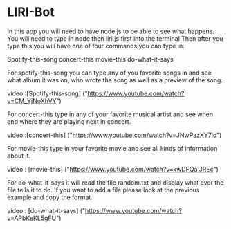 # LIRI-Bot
In this app you will need to have node.js to be able to see what happens.
You will need to type in node then liri.js first into the terminal
Then after you type this you will have one of four commands you can type in.

Spotify-this-song
concert-this
movie-this
do-what-it-says

For spotify-this-song you can type any of you favorite songs in and see what album it was on, who wrote the song as well as a preview of the song.

video :[Spotify-this-song] ("https://www.youtube.com/watch?v=CM_YjNoXhVY")

For concert-this type in any of your favorite musical artist and see when and where they are playing next in concert.

video :[concert-this] ("https://www.youtube.com/watch?v=JNwPazXY7io")

For movie-this type in your favorite movie and see all kinds of information about it.

video : [movie-this] ("https://www.youtube.com/watch?v=xwDFQaIJREc")

For do-what-it-says it will read the file random.txt and display what ever the file tells it to do. If you want to add a file please look at the previous example and copy the format.

video : [do-what-it-says] ("https://www.youtube.com/watch?v=APbKeKL5gFU")